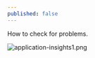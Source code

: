 ```yaml
---
published: false
---
```

How to check for problems.


![application-insights1.png]({{site.baseurl}}/images/application-insights1.png)
